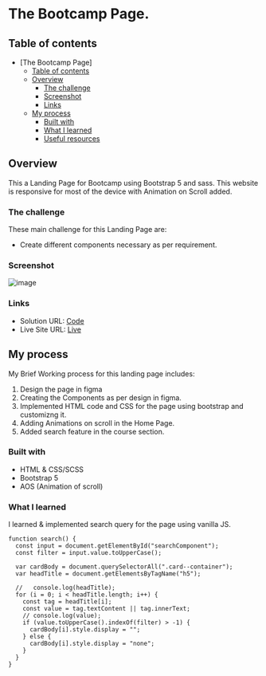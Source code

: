 # The Bootcamp Page.

## Table of contents

- [The Bootcamp Page]
  - [Table of contents](#table-of-contents)
  - [Overview](#overview)
    - [The challenge](#the-challenge)
    - [Screenshot](#screenshot)
    - [Links](#links)
  - [My process](#my-process)
    - [Built with](#built-with)
    - [What I learned](#what-i-learned)
    - [Useful resources](#useful-resources)


## Overview

This a Landing Page for Bootcamp using Bootstrap 5 and sass. This website is responsive for most of the device with Animation on Scroll added.

### The challenge

These main challenge for this Landing Page are:
- Create different components necessary as per requirement.

### Screenshot

![image](https://user-images.githubusercontent.com/42742924/169252747-918b64e9-2e3c-40b4-bdfa-277c788b625a.png)


### Links

- Solution URL: [Code](https://github.com/Skyz03/React--Sunny-Landing-Page)
- Live Site URL: [Live](https://skyz03.github.io/React--Sunny-Landing-Page)

## My process

My Brief Working process for this landing page includes:
1. Design the page in figma
2. Creating the Components as per design in figma.
3. Implemented HTML code and CSS for the page using bootstrap and customizng it.
4. Adding Animations on scroll in the Home Page.
5. Added search feature in the course section.


### Built with

- HTML & CSS/SCSS
- Bootstrap 5
- AOS (Animation of scroll) 

### What I learned

I learned & implemented search query for the page using vanilla JS.

```
function search() {
  const input = document.getElementById("searchComponent");
  const filter = input.value.toUpperCase();

  var cardBody = document.querySelectorAll(".card--container");
  var headTitle = document.getElementsByTagName("h5");

  //   console.log(headTitle);
  for (i = 0; i < headTitle.length; i++) {
    const tag = headTitle[i];
    const value = tag.textContent || tag.innerText;
    // console.log(value);
    if (value.toUpperCase().indexOf(filter) > -1) {
      cardBody[i].style.display = "";
    } else {
      cardBody[i].style.display = "none";
    }
  }
}
```



